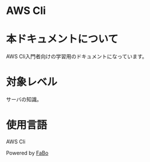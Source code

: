 AWS Cli
=======

# 本ドキュメントについて

AWS Cli入門者向けの学習用のドキュメントになっています。

# 対象レベル

サーバの知識。

# 使用言語

AWS Cli


Powered by [FaBo](http://www.fabo.io)
